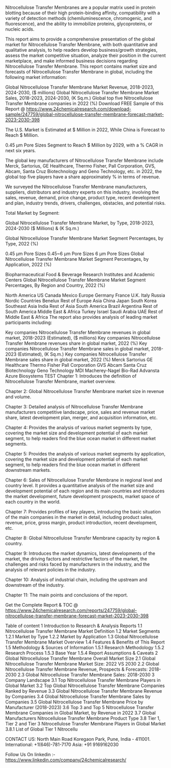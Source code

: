 Nitrocellulose Transfer Membranes are a popular matrix used in protein blotting because of their high protein-binding affinity, compatibility with a variety of detection methods (chemiluminescence, chromogenic, and fluorescence), and the ability to immobilize proteins, glycoproteins, or nucleic acids.

This report aims to provide a comprehensive presentation of the global market for Nitrocellulose Transfer Membrane, with both quantitative and qualitative analysis, to help readers develop business/growth strategies, assess the market competitive situation, analyze their position in the current marketplace, and make informed business decisions regarding Nitrocellulose Transfer Membrane. This report contains market size and forecasts of Nitrocellulose Transfer Membrane in global, including the following market information:

Global Nitrocellulose Transfer Membrane Market Revenue, 2018-2023, 2024-2030, ($ millions)
Global Nitrocellulose Transfer Membrane Market Sales, 2018-2023, 2024-2030, (K Sq.m.)
Global top five Nitrocellulose Transfer Membrane companies in 2022 (%)
Download FREE Sample of this Report @ https://www.24chemicalresearch.com/download-sample/247759/global-nitrocellulose-transfer-membrane-forecast-market-2023-2030-398

The U.S. Market is Estimated at $ Million in 2022, While China is Forecast to Reach $ Million.

0.45 µm Pore Sizes Segment to Reach $ Million by 2029, with a % CAGR in next six years.

The global key manufacturers of Nitrocellulose Transfer Membrane include Merck, Sartorius, GE Healthcare, Thermo Fisher, Pall Corporation, GVS, Abcam, Santa Cruz Biotechnology and Geno Technology, etc. in 2022, the global top five players have a share approximately % in terms of revenue.

We surveyed the Nitrocellulose Transfer Membrane manufacturers, suppliers, distributors and industry experts on this industry, involving the sales, revenue, demand, price change, product type, recent development and plan, industry trends, drivers, challenges, obstacles, and potential risks.

Total Market by Segment:

Global Nitrocellulose Transfer Membrane Market, by Type, 2018-2023, 2024-2030 ($ Millions) & (K Sq.m.)

Global Nitrocellulose Transfer Membrane Market Segment Percentages, by Type, 2022 (%)

0.45 µm Pore Sizes
0.45~6 µm Pore Sizes
6 µm Pore Sizes
Global Nitrocellulose Transfer Membrane Market Segment Percentages, by Application, 2022 (%)

Biopharmaceutical
Food & Beverage
Research Institutes and Academic Centers
Global Nitrocellulose Transfer Membrane Market Segment Percentages, By Region and Country, 2022 (%)

North America
US
Canada
Mexico
Europe
Germany
France
U.K.
Italy
Russia
Nordic Countries
Benelux
Rest of Europe
Asia
China
Japan
South Korea
Southeast Asia
India
Rest of Asia
South America
Brazil
Argentina
Rest of South America
Middle East & Africa
Turkey
Israel
Saudi Arabia
UAE
Rest of Middle East & Africa
The report also provides analysis of leading market participants including:

Key companies Nitrocellulose Transfer Membrane revenues in global market, 2018-2023 (Estimated), ($ millions)
Key companies Nitrocellulose Transfer Membrane revenues share in global market, 2022 (%)
Key companies Nitrocellulose Transfer Membrane sales in global market, 2018-2023 (Estimated), (K Sq.m.)
Key companies Nitrocellulose Transfer Membrane sales share in global market, 2022 (%)
Merck
Sartorius
GE Healthcare
Thermo Fisher
Pall Corporation
GVS
Abcam
Santa Cruz Biotechnology
Geno Technology
MDI
Macherey-Nagel
Bio-Rad
Advansta
Azure Biosystems
TEST
Chapter 1: Introduces the definition of Nitrocellulose Transfer Membrane, market overview.

Chapter 2: Global Nitrocellulose Transfer Membrane market size in revenue and volume.

Chapter 3: Detailed analysis of Nitrocellulose Transfer Membrane manufacturers competitive landscape, price, sales and revenue market share, latest development plan, merger, and acquisition information, etc.

Chapter 4: Provides the analysis of various market segments by type, covering the market size and development potential of each market segment, to help readers find the blue ocean market in different market segments.

Chapter 5: Provides the analysis of various market segments by application, covering the market size and development potential of each market segment, to help readers find the blue ocean market in different downstream markets.

Chapter 6: Sales of Nitrocellulose Transfer Membrane in regional level and country level. It provides a quantitative analysis of the market size and development potential of each region and its main countries and introduces the market development, future development prospects, market space of each country in the world.

Chapter 7: Provides profiles of key players, introducing the basic situation of the main companies in the market in detail, including product sales, revenue, price, gross margin, product introduction, recent development, etc.

Chapter 8: Global Nitrocellulose Transfer Membrane capacity by region & country.

Chapter 9: Introduces the market dynamics, latest developments of the market, the driving factors and restrictive factors of the market, the challenges and risks faced by manufacturers in the industry, and the analysis of relevant policies in the industry.

Chapter 10: Analysis of industrial chain, including the upstream and downstream of the industry.

Chapter 11: The main points and conclusions of the report.

Get the Complete Report & TOC @ https://www.24chemicalresearch.com/reports/247759/global-nitrocellulose-transfer-membrane-forecast-market-2023-2030-398

Table of content
1 Introduction to Research & Analysis Reports
1.1 Nitrocellulose Transfer Membrane Market Definition
1.2 Market Segments
1.2.1 Market by Type
1.2.2 Market by Application
1.3 Global Nitrocellulose Transfer Membrane Market Overview
1.4 Features & Benefits of This Report
1.5 Methodology & Sources of Information
1.5.1 Research Methodology
1.5.2 Research Process
1.5.3 Base Year
1.5.4 Report Assumptions & Caveats
2 Global Nitrocellulose Transfer Membrane Overall Market Size
2.1 Global Nitrocellulose Transfer Membrane Market Size: 2022 VS 2030
2.2 Global Nitrocellulose Transfer Membrane Revenue, Prospects & Forecasts: 2018-2030
2.3 Global Nitrocellulose Transfer Membrane Sales: 2018-2030
3 Company Landscape
3.1 Top Nitrocellulose Transfer Membrane Players in Global Market
3.2 Top Global Nitrocellulose Transfer Membrane Companies Ranked by Revenue
3.3 Global Nitrocellulose Transfer Membrane Revenue by Companies
3.4 Global Nitrocellulose Transfer Membrane Sales by Companies
3.5 Global Nitrocellulose Transfer Membrane Price by Manufacturer (2018-2023)
3.6 Top 3 and Top 5 Nitrocellulose Transfer Membrane Companies in Global Market, by Revenue in 2022
3.7 Global Manufacturers Nitrocellulose Transfer Membrane Product Type
3.8 Tier 1, Tier 2 and Tier 3 Nitrocellulose Transfer Membrane Players in Global Market
3.8.1 List of Global Tier 1 Nitrocellu

CONTACT US:
North Main Road Koregaon Park, Pune, India - 411001.
International: +1(646)-781-7170
Asia: +91 9169162030

Follow Us On linkedin :- https://www.linkedin.com/company/24chemicalresearch/
